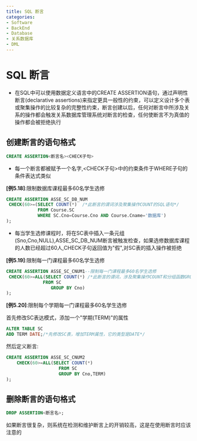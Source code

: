 ```yaml
---
title: SQL 断言
categories:
- Software
- BackEnd
- Database
- 关系数据库
- DML
---
```

# SQL 断言

- 在SQL中可以使用数据定义语言中的CREATE ASSERTION语句，通过声明性断言(declarative assertions)来指定更具一般性的约束，可以定义设计多个表或聚集操作的比较复杂的完整性约束，断言创建以后，任何对断言中所涉及关系的操作都会触发关系数据库管理系统对断言的检查，任何使断言不为真值的操作都会被拒绝执行

## 创建断言的语句格式

```sql
CREATE ASSERTION<断言名><CHECK子句>
```

- 每一个断言都被赋予一个名字,<CHECK子句>中的约束条件于WHERE子句的条件表达式类似

**[例5.18]**:限制数据库课程最多60名学生选修

```sql
CREATE ASSERTION ASSE_SC_DB_NUM
 CHECK(60>=(SELECT COUNT(*)  /*此断言的谓词涉及聚集操作COUNT的SQL语句*/
 			FROM Course.SC
 			WHERE SC.Cno=Course.Cno AND Course.Cname='数据库')
);
```

- 每当学生选修课程时，将在SC表中插入一条元组(Sno,Cno,NULL),ASSE_SC_DB_NUM断言被触发检查，如果选修数据库课程的人数已经超过60人,CHECK子句返回值为"假",对SC表的插入操作被拒绝

**[例5.19]**:限制每一门课程最多60名学生选修

```sql
CREATE ASSERTION ASSE_SC_CNUM1--限制每一门课程最多60名学生选修
 CHECK(60>=ALL(SELECT COUNT(*) /*此断言的谓词，涉及聚集操作COUNT和分组函数GROUP BY的SQL语句*/
 			  FROM SC
                 GROUP BY Cno)
);
```

**[例5.20]**:限制每个学期每一门课程最多60名学生选修

首先修改SC表达模式，添加一个"学期(TERM)"的属性

```sql
ALTER TABLE SC
ADD TERM DATE;/*先修改SC表，增加TERM属性，它的类型是DATE*/
```

然后定义断言:

```sql
CREATE ASSERTION ASSE_SC_CNUM2
	CHECK(60>=ALL(SELECT COUNT(*)
					FROM SC
					GROUP BY Cno,TERM)
);
```

## 删除断言的语句格式

```sql
DROP ASSERTION<断言名>;
```

如果断言很复杂，则系统在检测和维护断言上的开销较高，这是在使用断言时应该注意的